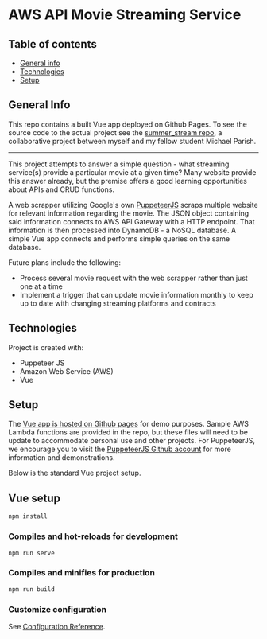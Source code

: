# AWS API Movie Streaming Service

## Table of contents
* [General info](#general-info)
* [Technologies](#technologies)
* [Setup](#setup)

## General Info

This repo contains a built Vue app deployed on Github Pages. To see the source code to the actual project see the [summer_stream repo](https://github.com/oriordac/summer_stream), a collaborative project between myself and my fellow student Michael Parish.

---

This project attempts to answer a simple question - what streaming service(s) provide a particular movie at a given time?
Many website provide this answer already, but the premise offers a good learning opportunities about APIs and CRUD functions.

A web scrapper utilizing Google's own [PuppeteerJS](https://pptr.dev/) scraps multiple website for relevant information regarding the movie. 
The JSON object containing said information connects to AWS API Gateway with a HTTP endpoint.
That information is then processed into DynamoDB - a NoSQL database.
A simple Vue app connects and performs simple queries on the same database.

Future plans include the following:
* Process several movie request with the web scrapper rather than just one at a time
* Implement a trigger that can update movie information monthly to keep up to date with changing streaming platforms and contracts
	
## Technologies
Project is created with:
* Puppeteer JS 
* Amazon Web Service (AWS)
* Vue
	
## Setup
The [Vue app is hosted on Github pages](https://oriordac.github.io/AWS-Movie-Vue-App/) for demo purposes.
Sample AWS Lambda functions are provided in the repo, but these files will need to be update to accommodate personal use and other projects. For PuppeteerJS, we encourage you to visit the [PuppeteerJS Github account](https://github.com/puppeteer/puppeteer) for more information and demonstrations.

Below is the standard Vue project setup.

## Vue setup
```
npm install
```

### Compiles and hot-reloads for development
```
npm run serve
```

### Compiles and minifies for production
```
npm run build
```

### Customize configuration
See [Configuration Reference](https://cli.vuejs.org/config/).